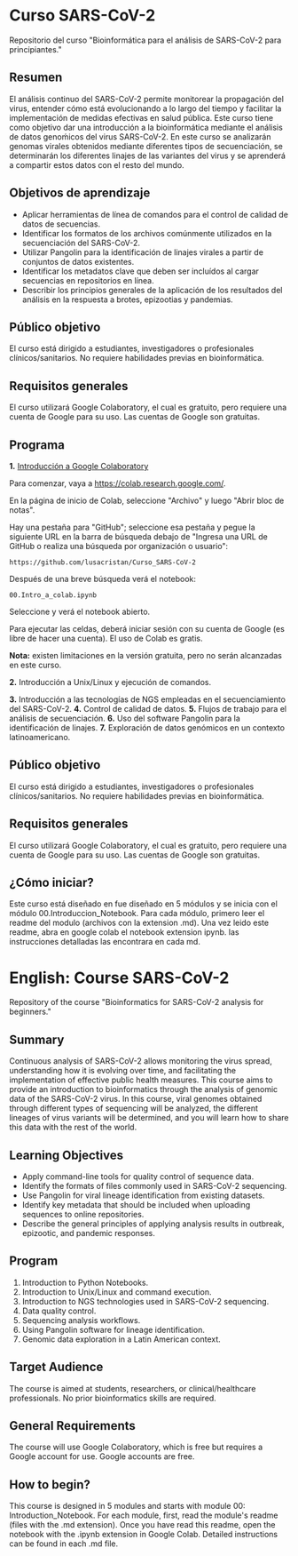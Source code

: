 # Curso SARS-CoV-2
Repositorio del curso "Bioinformática para el análisis de SARS-CoV-2 para principiantes."

## Resumen

El análisis continuo del SARS-CoV-2 permite monitorear la propagación del virus, entender cómo está evolucionando a lo largo del tiempo y facilitar la implementación de medidas efectivas en salud pública. Este curso tiene como objetivo dar una introducción a la bioinformática mediante el análisis de datos genoḿicos del virus SARS-CoV-2. En este curso se analizarán genomas virales obtenidos mediante diferentes tipos de secuenciación, se determinarán los diferentes linajes de las variantes del virus y se aprenderá a compartir estos datos con el resto del mundo.

## Objetivos de aprendizaje

- Aplicar herramientas de línea de comandos para el control de calidad de datos de secuencias.
- Identificar los formatos de los archivos comúnmente utilizados en la secuenciación del SARS-CoV-2.
- Utilizar Pangolin para la identificación de  linajes virales a partir de conjuntos de datos existentes.
- Identificar los metadatos clave que deben ser incluídos al cargar secuencias en repositorios en línea.
- Describir los principios generales de la aplicación de los resultados del análisis en la respuesta a brotes, epizootias y pandemias.

## Público objetivo

El curso está dirigido a estudiantes, investigadores o profesionales clínicos/sanitarios. No requiere habilidades previas en bioinformática.

## Requisitos generales

El curso utilizará Google Colaboratory, el cual es gratuito, pero requiere una cuenta de Google para su uso. Las cuentas de Google son gratuitas.

## Programa

**1.** [Introducción a Google Colaboratory](./Modules_english/00.Introduction_Notebook.ipynb)

Para comenzar, vaya a https://colab.research.google.com/.

En la página de inicio de Colab, seleccione "Archivo" y luego "Abrir bloc de notas". 

Hay una pestaña para "GitHub"; seleccione esa pestaña y pegue la siguiente URL en la barra de búsqueda debajo de "Ingresa una URL de GitHub o realiza una búsqueda por organización o usuario":

`https://github.com/lusacristan/Curso_SARS-CoV-2`


Después de una breve búsqueda verá el notebook:

`00.Intro_a_colab.ipynb`

Seleccione y verá el notebook abierto.

Para ejecutar las celdas, deberá iniciar sesión con su cuenta de Google (es libre de hacer una cuenta). El uso de Colab es gratis. 

**Nota:** existen limitaciones en la versión gratuita, pero no serán alcanzadas en este curso.

**2.** Introducción a Unix/Linux y ejecución de comandos.


**3.** Introducción a las tecnologías de NGS empleadas en el secuenciamiento del SARS-CoV-2.
**4.** Control de calidad de datos.
**5.** Flujos de trabajo para el análisis de secuenciación.
**6.** Uso del software Pangolin para la identificación de linajes.
**7.** Exploración de datos genómicos en un contexto latinoamericano.

## Público objetivo

El curso está dirigido a estudiantes, investigadores o profesionales clínicos/sanitarios. No requiere habilidades previas en bioinformática.

## Requisitos generales

El curso utilizará Google Colaboratory, el cual es gratuito, pero requiere una cuenta de Google para su uso. Las cuentas de Google son gratuitas.

## ¿Cómo iniciar?
Este curso está diseñado en fue diseñado en 5 módulos y se inicia con el módulo 00.Introduccion_Notebook. Para cada módulo, primero leer el readme del modulo (archivos con la extension .md). Una vez leido este readme, abra en google colab el notebook extension ipynb. las instrucciones detalladas las encontrara en cada md.




# English: Course SARS-CoV-2
Repository of the course "Bioinformatics for SARS-CoV-2 analysis for beginners."

## Summary

Continuous analysis of SARS-CoV-2 allows monitoring the virus spread, understanding how it is evolving over time, and facilitating the implementation of effective public health measures. This course aims to provide an introduction to bioinformatics through the analysis of genomic data of the SARS-CoV-2 virus. In this course, viral genomes obtained through different types of sequencing will be analyzed, the different lineages of virus variants will be determined, and you will learn how to share this data with the rest of the world.

## Learning Objectives

- Apply command-line tools for quality control of sequence data.
- Identify the formats of files commonly used in SARS-CoV-2 sequencing.
- Use Pangolin for viral lineage identification from existing datasets.
- Identify key metadata that should be included when uploading sequences to online repositories.
- Describe the general principles of applying analysis results in outbreak, epizootic, and pandemic responses.

## Program
 
 1. Introduction to Python Notebooks.
 2. Introduction to Unix/Linux and command execution.
 3. Introduction to NGS technologies used in SARS-CoV-2 sequencing.
 4. Data quality control.
 5. Sequencing analysis workflows.
 6. Using Pangolin software for lineage identification.
 7. Genomic data exploration in a Latin American context.

## Target Audience

The course is aimed at students, researchers, or clinical/healthcare professionals. No prior bioinformatics skills are required.

## General Requirements

The course will use Google Colaboratory, which is free but requires a Google account for use. Google accounts are free.

## How to begin?

This course is designed in 5 modules and starts with module 00: Introduction_Notebook. For each module, first, read the module's readme (files with the .md extension). Once you have read this readme, open the notebook with the .ipynb extension in Google Colab. Detailed instructions can be found in each .md file.

